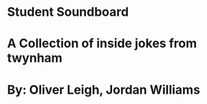 # Student Soundboard
# A Collection of inside jokes from twynham
# By: Oliver Leigh, Jordan Williams
